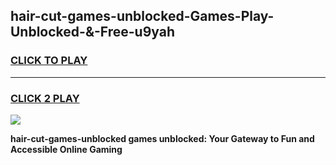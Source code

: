 
## hair-cut-games-unblocked-Games-Play-Unblocked-&-Free-u9yah
<h3>
<a href="https://premium76.site?title=hair-cut-games-unblocked&ref=24A">CLICK TO PLAY</a></h3>
<hr>

<h3>
<a href="https://premium76.site?title=hair-cut-games-unblocked&ref=24A">CLICK 2 PLAY</a>
  
</h3>

<a href="https://premium76.site?title=hair-cut-games-unblocked&ref=24A"><img src="https://clearcache.store/games.png"></a>


**hair-cut-games-unblocked games unblocked: Your Gateway to Fun and Accessible Online Gaming**
